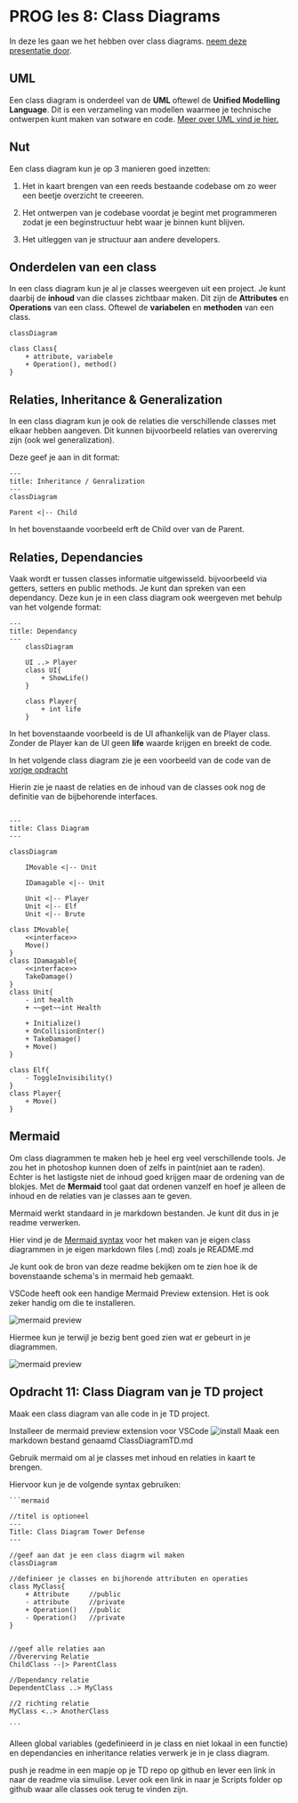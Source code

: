# PROG les 8: Class Diagrams

In deze les gaan we het hebben over class diagrams. [neem deze presentatie door](ClassDiagrams.pdf).

## UML

Een class diagram is onderdeel van de **UML** oftewel de **Unified Modelling Language**. Dit is een verzameling van modellen waarmee je technische ontwerpen kunt maken van sotware en code. [Meer over UML vind je hier.](https://www.uml.org/)

## Nut

Een class diagram kun je op 3 manieren goed inzetten:

1. Het in kaart brengen van een reeds bestaande codebase om zo weer een beetje overzicht te creeeren.

2. Het ontwerpen van je codebase voordat je begint met programmeren zodat je een beginstructuur hebt waar je binnen kunt blijven.

3. Het uitleggen van je structuur aan andere developers.

## Onderdelen van een class

In een class diagram kun je al je classes weergeven uit een project. Je kunt daarbij de **inhoud** van die classes zichtbaar maken. Dit zijn de **Attributes** en **Operations** van een class. Oftewel de **variabelen** en **methoden** van een class.

```mermaid
classDiagram

class Class{
    + attribute, variabele
    + Operation(), method()
}

```

## Relaties, Inheritance & Generalization

In een class diagram kun je ook de relaties die verschillende classes met elkaar hebben aangeven. Dit kunnen bijvoorbeeld relaties van overerving zijn (ook wel generalization).

Deze geef je aan in dit format:

```mermaid
---
title: Inheritance / Genralization
---
classDiagram

Parent <|-- Child
```

In het bovenstaande voorbeeld erft de Child over van de Parent.

## Relaties, Dependancies

Vaak wordt er tussen classes informatie uitgewisseld. bijvoorbeeld via getters, setters en public methods. Je kunt dan spreken van een dependancy. Deze kun je in een class diagram ook weergeven met behulp van het volgende format:

```mermaid
---
title: Dependancy
---
    classDiagram

    UI ..> Player
    class UI{
        + ShowLife()
    }

    class Player{
        + int life
    }
```

In het bovenstaande voorbeeld is de UI afhankelijk van de Player class. Zonder de Player kan de UI geen **life** waarde krijgen en breekt de code.

In het volgende class diagram zie je een voorbeeld van de code van de [vorige opdracht](https://github.com/djsjollema/lessen-gamedevelopment/tree/main/M5/Prog/07_OOP_Abstraction#opdracht-10-abstraction-via-interfaces)

Hierin zie je naast de relaties en de inhoud van de classes ook nog de definitie van de bijbehorende interfaces.

```mermaid

---
title: Class Diagram
---

classDiagram

    IMovable <|-- Unit

    IDamagable <|-- Unit

    Unit <|-- Player
    Unit <|-- Elf
    Unit <|-- Brute

class IMovable{
    <<interface>>
    Move()
}
class IDamagable{
    <<interface>>
    TakeDamage()
}
class Unit{
    - int health
    + ~~get~~int Health

    + Initialize()
    + OnCollisionEnter()
    + TakeDamage()
    + Move()
}

class Elf{
    - ToggleInvisibility()
}
class Player{
    + Move()
}

```

## Mermaid

Om class diagrammen te maken heb je heel erg veel verschillende tools. Je zou het in photoshop kunnen doen of zelfs in paint(niet aan te raden). Echter is het lastigste niet de inhoud goed krijgen maar de ordening van de blokjes. Met de **Mermaid** tool gaat dat ordenen vanzelf en hoef je alleen de inhoud en de relaties van je classes aan te geven.

Mermaid werkt standaard in je markdown bestanden. Je kunt dit dus in je readme verwerken.

Hier vind je de [Mermaid syntax](https://mermaid.js.org/syntax/classDiagram.html) voor het maken van je eigen class diagrammen in je eigen markdown files (.md) zoals je README.md

Je kunt ook de bron van deze readme bekijken om te zien hoe ik de bovenstaande schema's in mermaid heb gemaakt.

VSCode heeft ook een handige Mermaid Preview extension. Het is ook zeker handig om die te installeren.

![mermaid preview](../src/08_01_mermaid_preview.png)

Hiermee kun je terwijl je bezig bent goed zien wat er gebeurt in je diagrammen.

![mermaid preview](../src/08_02_mermaid_preview_2.png)

## Opdracht 11: Class Diagram van je TD project

Maak een class diagram van alle code in je TD project.

Installeer de mermaid preview extension voor VSCode
![install](../src/08_03_mermaid_preview_3.png)
Maak een markdown bestand genaamd ClassDiagramTD.md

Gebruik mermaid om al je classes met inhoud en relaties in kaart te brengen.

Hiervoor kun je de volgende syntax gebruiken:

````
```mermaid

//titel is optioneel
---
Title: Class Diagram Tower Defense
---

//geef aan dat je een class diagrm wil maken
classDiagram

//definieer je classes en bijhorende attributen en operaties
class MyClass{
    + Attribute     //public
    - attribute     //private
    + Operation()   //public
    - Operation()   //private
}


//geef alle relaties aan
//Overerving Relatie
ChildClass --|> ParentClass

//Dependancy relatie
DependentClass ..> MyClass

//2 richting relatie
MyClass <..> AnotherClass

```
````

Alleen global variables (gedefinieerd in je class en niet lokaal in een functie) en dependancies en inheritance relaties verwerk je in je class diagram.

push je readme in een mapje op je TD repo op github en lever een link in naar de readme via simulise. Lever ook een link in naar je Scripts folder op github waar alle classes ook terug te vinden zijn.
